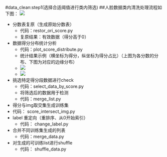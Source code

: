 #data_clean:step1(选择合适阈值进行类内筛选)
##人脸数据类内清洗处理流程如下图：
![](https://i.imgur.com/7l8b3FA.png)


* 分数表复原（生成原始分数表）
	* 代码：restor_ori_score.py
	* 复原结果：有效数据（得分高于0）
* 数据得分分布统计分析
	* 代码：plot_score_distribute.py
	* 统计结果示例（横坐标为得分，纵坐标为得分占比）（上图为各分数的分布、下图为对应的边缘分布）
	* ![](https://i.imgur.com/2XxwgQW.jpg)
	* ![](https://i.imgur.com/4k7wJXh.jpg)
* 挑选特定得分段数据进行check
	* 代码：select_data_by_score.py  
	* 将筛选后的数据用于检测  
	* 代码：merge_list.py
* 得分与img取交集生成训练集
 * 代码： score_intersect_img.py
* label 重定向（重排序、从0开始索引）
	* 代码： change_label.py
* 合并不同训练集生成的列表
	* 代码：merge_data.py
* 对生成的可训练list进行shuffle
	* 代码： shuffle_data.py
